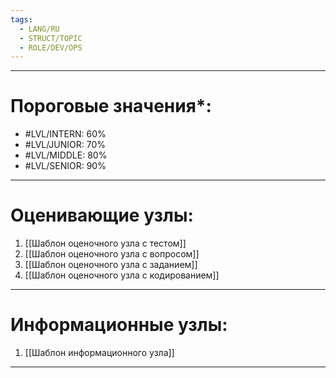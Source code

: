 ```yaml
---
tags:
  - LANG/RU
  - STRUCT/TOPIC
  - ROLE/DEV/OPS
---
```

---
# Пороговые значения*:
+ #LVL/INTERN: 60%
+ #LVL/JUNIOR: 70%
+ #LVL/MIDDLE: 80%
+ #LVL/SENIOR: 90%
---
# Оценивающие узлы:
1. [[Шаблон оценочного узла c тестом]]
2. [[Шаблон оценочного узла c вопросом]]
3. [[Шаблон оценочного узла c заданием]]
4. [[Шаблон оценочного узла c кодированием]]
---
# Информационные узлы:
1. [[Шаблон информационного узла]]
---

